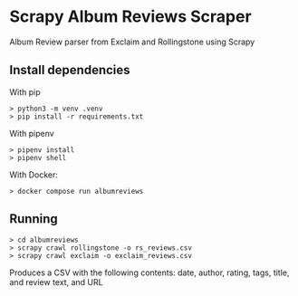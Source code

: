 # Scrapy Album Reviews Scraper

Album Review parser from Exclaim and Rollingstone using Scrapy

## Install dependencies

With pip
```
> python3 -m venv .venv
> pip install -r requirements.txt
```

With pipenv

```
> pipenv install
> pipenv shell
```

With Docker:
```
> docker compose run albumreviews
```

## Running
```
> cd albumreviews
> scrapy crawl rollingstone -o rs_reviews.csv
> scrapy crawl exclaim -o exclaim_reviews.csv
```

Produces a CSV with the following contents: date, author, rating, tags, title, and review text, and URL
